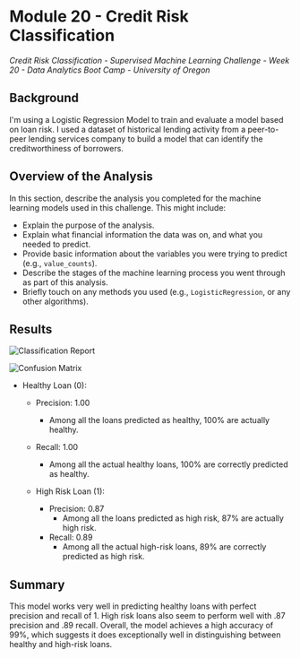 # Module 20 - Credit Risk Classification
*Credit Risk Classification - Supervised Machine Learning Challenge - Week 20 - Data Analytics Boot Camp - University of Oregon*


## Background
I'm using a Logistic Regression Model to train and evaluate a model based on loan risk. I used a dataset of historical lending activity from a peer-to-peer lending services company to build a model that can identify the creditworthiness of borrowers.


## Overview of the Analysis

In this section, describe the analysis you completed for the machine learning models used in this challenge. This might include:

* Explain the purpose of the analysis.
* Explain what financial information the data was on, and what you needed to predict.
* Provide basic information about the variables you were trying to predict (e.g., `value_counts`).
* Describe the stages of the machine learning process you went through as part of this analysis.
* Briefly touch on any methods you used (e.g., `LogisticRegression`, or any other algorithms).

## Results
![Classification Report]("images\classification_report.JPG")

![Confusion Matrix]("images\confusion_matrix.png")

- Healthy Loan (0):
    - Precision: 1.00 
        - Among all the loans predicted as healthy, 100% are actually healthy.
    - Recall: 1.00 
        - Among all the actual healthy loans, 100% are correctly predicted as healthy.

    - High Risk Loan (1):
        - Precision: 0.87
            - Among all the loans predicted as high risk, 87% are actually high risk.
        - Recall: 0.89
            - Among all the actual high-risk loans, 89% are correctly predicted as high risk.



## Summary

This model works very well in predicting healthy loans with perfect precision and recall of 1.  High risk loans also seem to perform well with .87 precision and .89 recall.  Overall, the model achieves a high accuracy of 99%, which suggests it does exceptionally well in distinguishing between healthy and high-risk loans.